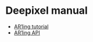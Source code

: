 # Deepixel manual

- [AR1ing tutorial][aring_Tutorial]
- [AR1ing API][aring_api]

[aring_tutorial]: /AR1ing/tutorial
[aring_api]: /AR1ing/apis
